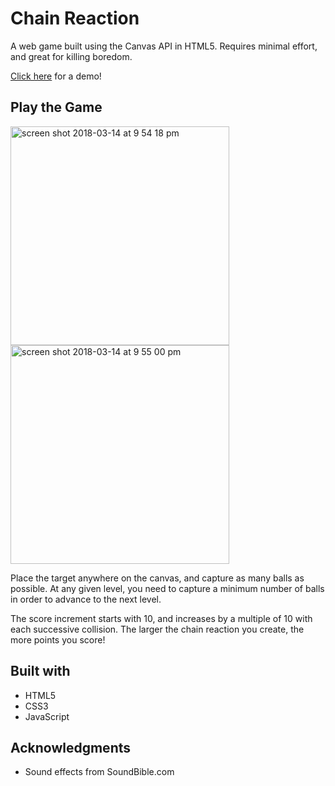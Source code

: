 # Chain Reaction

<p>A web game built using the Canvas API in HTML5. Requires minimal effort, and great for killing boredom.</p>

<a href="https://aletheatoh.github.io/chain-reaction/" target="_blank">Click here</a> for a demo!

## Play the Game

<span><img width="350" alt="screen shot 2018-03-14 at 9 54 18 pm" src="https://user-images.githubusercontent.com/22549537/37406658-a11c9a00-27d2-11e8-96e6-bc4df2d4c181.png"></span>
<span><img width="350" alt="screen shot 2018-03-14 at 9 55 00 pm" src="https://user-images.githubusercontent.com/22549537/37406750-da2c0d8a-27d2-11e8-8356-605f518d7207.png"></span>

Place the target anywhere on the canvas, and capture as many balls as possible. At any given level, you need to capture a minimum number of balls in order to advance to the next level.

The score increment starts with 10, and increases by a multiple of 10 with each successive collision. The larger the chain reaction you create, the more points you score!

## Built with
- HTML5
- CSS3
- JavaScript

## Acknowledgments
- Sound effects from SoundBible.com
